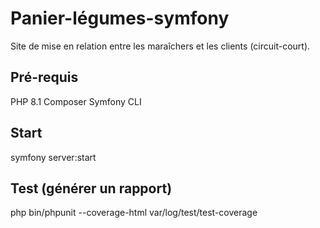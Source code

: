 # Panier-légumes-symfony

Site de mise en relation entre les maraîchers et les clients (circuit-court).

## Pré-requis

PHP 8.1
Composer
Symfony CLI


## Start

symfony server:start

## Test (générer un rapport)

php bin/phpunit --coverage-html var/log/test/test-coverage

